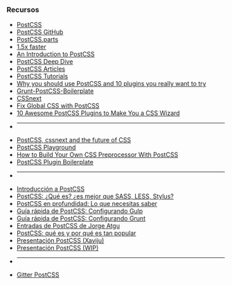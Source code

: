 ### Recursos

* [PostCSS](http://postcss.org/)
* [PostCSS GitHub](https://github.com/postcss)
* [PostCSS.parts](http://postcss.parts/)
* [1.5x faster](https://evilmartians.com/chronicles/postcss-1_5x-faster)
* [An Introduction to PostCSS](http://www.sitepoint.com/an-introduction-to-postcss/)
* [PostCSS Deep Dive](http://webdesign.tutsplus.com/series/postcss-deep-dive--cms-889)
* [PostCSS Articles](http://heydesigner.com/postcss/)
* [PostCSS Tutorials](https://leveluptutorials.com/tutorials/postcss-tutorials)
* [Why you should use PostCSS and 10 plugins you really want to try](https://codepicnic.com/posts/why-you-should-use-postcss-and-10-plugins-you-really-want-to-try-cfecdb276f634854f3ef915e2e980c31)
* [Grunt-PostCSS-Boilerplate](https://github.com/peterdillon/Grunt-PostCSS-Boilerplate)
* [CSSnext](http://cssnext.io/)
* [Fix Global CSS with PostCSS](http://ai.github.io/postcss-isolation)
* [10 Awesome PostCSS Plugins to Make You a CSS Wizard](http://www.hongkiat.com/blog/postcss-plugins/?platform=hootsuite)
* ---
* [PostCSS, cssnext and the future of CSS](https://vimeo.com/159185299)
* [PostCSS Playground](https://sneakertack.github.io/postcss-playground/)
* [How to Build Your Own CSS Preprocessor With PostCSS](http://www.sitepoint.com/build-css-preprocessor-postcss/)
* [PostCSS Plugin Boilerplate](https://github.com/postcss/postcss-plugin-boilerplate)
* ---
* [Introducción a PostCSS](http://octuweb.com/introduccion-a-postcss)
* [PostCSS: ¿Qué es? ¿es mejor que SASS, LESS, Stylus?](http://www.bufa.es/postcss-que-es/)
* [PostCSS en profundidad: Lo que necesitas saber](http://webdesign.tutsplus.com/es/tutorials/postcss-deep-dive-what-you-need-to-know--cms-24535)
* [Guía rápida de PostCSS: Configurando Gulp](http://webdesign.tutsplus.com/es/tutorials/postcss-quickstart-guide-gulp-setup--cms-24543)
* [Guía rápida de PostCSS: Configurando Grunt](http://webdesign.tutsplus.com/es/tutorials/postcss-quickstart-guide-grunt-setup--cms-24545)
* [Entradas de PostCSS de Jorge Atgu](http://jorgeatgu.com/blog/archivo/#postcss)
* [PostCSS: qué es y por qué es tan popular](http://www.bbvaopen4u.com/es/actualidad/postcss-que-es-y-por-que-es-tan-popular)
* [Presentación PostCSS (Xaviju)](https://docs.google.com/presentation/d/1nVcaj1yLoVTdCm1hpOMAQEeP96JerbnM5XE74Rd_4iQ/edit#slide=id.gd8ea92703_1_12)
* [Presentación PostCSS (WIP)](http://slides.com/joanleon/postcss)
* ---
* [Gitter PostCSS](https://gitter.im/postcss/postcss)
